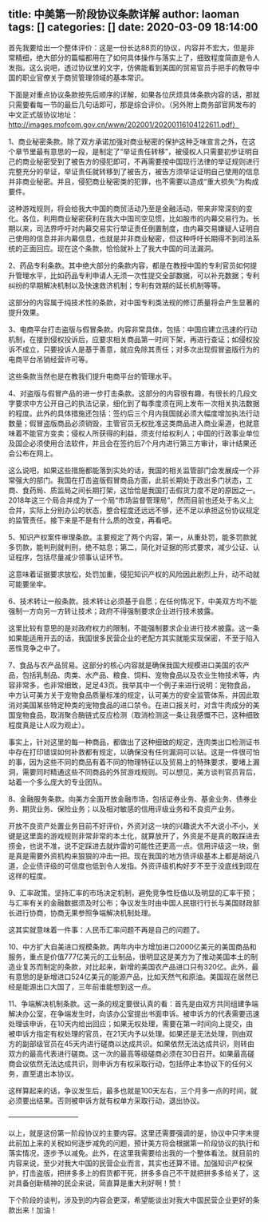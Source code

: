 title: 中美第一阶段协议条款详解
author: laoman
tags: []
categories: []
date: 2020-03-09 18:14:00
---
首先我要给出一个整体评价：这是一份长达88页的协议，内容并不宏大，但是非常精细，绝大部分的篇幅都用在了如何具体操作与落实上了，细致程度简直是令人发指。这么说吧，透过协议里的文字，仿佛能看到美国的贸易官员手把手的教导中国的职业官僚关于商贸管理领域的基本常识。



下面是对重点协议条款按先后顺序的详解，如果各位厌烦具体条款内容的话，那就只需要看每一节的最后几句话即可，那是综合评价。（另外附上商务部官网发布的中文正式版协议地址：http://images.mofcom.gov.cn/www/202001/20200116104122611.pdf）



1、商业秘密条款。除了双方承诺加强对商业秘密的保护这种乏味宣言之外，在这个章节里最有意思的一段，是制定了“举证责任转移”，被侵权人只需要初步证明自己的商业秘密受到了被告方的侵犯即可，不再需要按中国现行法律的举证规则进行完整充分的举证，举证责任就转移到了被告方，被告方须举证证明自己使用的信息并非商业秘密。并且，侵犯商业秘密类的犯罪，也不需要以造成“重大损失”为构成要件。



这种游戏规则，将会给我大中国的商贸活动乃至是金融活动，带来非常深刻的变化。各位，利用商业秘密获利在我大中国司空见惯，比如股市的内幕交易行为。长期以来，司法界呼吁对内幕交易实行举证责任倒置制度，由内幕交易嫌疑人证明自己使用的信息并非内幕信息，也就是并非商业秘密，但这种呼吁长期得不到司法系统的正面回应。现在这个条款，恰恰就补上了我大中国的司法漏洞。



2、药品专利条款。其中绝大部分的条款内容，都是在教授中国的专利官员如何提升管理水平，比如药品专利申请人无须一次性提交全部数据，可以补充数据；专利纠纷的早期解决机制以及快速救济机制；专利有效期的延长机制等等。

这部分的内容属于纯技术性的条款，对中国专利类法规的修订质量将会产生显著的提升效果。



3、电商平台打击盗版与假冒条款。内容非常具体，包括：中国应建立迅速的行动机制，在接到侵权投诉后，应要求相关商品第一时间下架，再进行查证；如侵权投诉不成立，只要投诉人是基于善意，就应免除其责任；对多次出现假冒盗版行为的电商平台吊销经营许可等。

这些条款当然也是在教我们提升电商平台的管理水平。



4、对盗版与假冒产品的进一步打击条款。这部分的内容很有趣，有很长的几段文字要求中方公开自己的执法记录，细化到了每季度须在网上发布一次相关执法数据的程度。此外的具体措施还包括：签约后三个月内我国就必须大幅度增加执法行动数量；假冒盗版商品必须销毁，主管官员无权批准这类商品进入商业渠道，也就意味着不能官方变卖；侵权人所获得的利益，须支付给权利人；中国的行政事业单位及国企必须使用合法软件，并且会在签约后7个月内进行第三方审计，审计结果还会公布在网上。

这么说吧，如果这些措施都能落到实处的话，我国的相关监管部门会发展成一个非常强大的部门。我国在打击盗版假冒商品方面，此前长期处于政出多门状态，工商、食药局、质监局之间长期打架，这恰恰是我国打击假货力度不足的原因之一。2018年这三个局合并成为了一个局“市场监督管理局”，然而目前也还处于名义上合并，实际上分别办公的状态，整合程度还远远不够，还不足以承担这份协议规定的监管责任。接下来是不是有什么质的改变，再看吧。



5、知识产权案件审理条款。主要规定了两个内容，第一，从重处罚，能多罚款就多罚款，能判刑就判刑，绝不姑息；第二，简化对证据的形式要求，减少公证、认证程序，包括尽量减少领事认证环节。

这意味着证据要求放松，处罚加重，侵犯知识产权的风险因此剧烈上升，动不动就可能要坐牢。



6、技术转让一般条款。技术转让必须基于自愿；在任何情况下，中美双方均不能强制一方向另一方转让技术；政府不得强制要求企业进行技术披露。

这里比较有意思的是对政府权力的限制，不能强制要求企业进行技术披露。这一条如果能适用开去的话，我国很多民营企业的老配方其实就能实现保密，不至于陷入恶性竞争之中了。



7、食品与农产品贸易。这部分的核心内容就是确保我国大规模进口美国的农产品，包括乳制品、肉类、水产品、粮食、饲料、宠物食品以及农业生物技术等，内容非常多，也非常细致，足足43页。我举其中一个例子来进行说明：宠物食品，中方认可美方关于宠物食品质量标准的规定，认可美方的安全监管体系，并因此取消对美国某些特定种类的宠物食品的进口禁令。在进口报关时，对含牛肉成分的美国宠物食品，取消聚合酶链式反应检测（取消检测这一条让我感慨不已，这种细致程度真是让人叹为观止）。

事实上，针对这里的每一种商品，都做出了这种细致的规定，连肉类出口检测证书中存在打印错误如何补救都有规定，以确保没有任何漏洞可以钻。这是一件很可怕的事，因为这些不同的商品有着不同的物理特征以及贸易上的特殊要求，要堵上漏洞，需要同时精通这些不同商品的外贸游戏规则。可以想见，美方谈判官员背后，站着一个多么庞大的专业团队。



8、金融服务条款。向美方全面开放金融市场，包括证券业务、基金业务、债券业务、期货业务、保险业务；以及相对敏感的信用评级业务和不良资产业务。

开放不良资产处置业务目前不好评价，外资对这一块的兴趣说大不大说小不小，关键是这里面的游戏规则非常非常的本土化，就算放开了，外资是不是真的敢踩进去捞金，也说不准，说不定踩进去就炸雷的可能性还更高一点。信用评级这一块，倒是真是需要外资机构来狠狠的冲击一把。现在我国的地方债评级基本上都是胡说八道，企业债评级的可信度也低到令人发指。外资评级机构好歹不至于没底线到现在这样的程度。



9、汇率政策。坚持汇率的市场决定机制，避免竞争性贬值以及明显的汇率干预；与汇率有关的金融数据须及时公布；争议发生时由中国人民银行行长与美国财政部长进行协商，协商无果参照争端解决机制处理。

这其实就意味着一件事：人民币汇率问题不再是自己的问题了。



10、中方扩大自美进口规模条款。两年内中方增加进口2000亿美元的美国商品和服务，重点是价值777亿美元的工业制品，很明显这是美方为了推动美国本土的制造业复苏而制定的条款，对比起来，新增的美国农产品进口只有320亿。此外，最有意思的是新增进口524亿美元的能源产品，比如天然气和原油。美国现在居然已经是能源出口大国了，三年前谁能想到这一点。



11、争端解决机制条款。这一条的规定要很认真的看：首先是由双方共同组建争端解决办公室，在争端发生时，向该办公室提出书面申诉。被申诉方的代表需要迅速处理该申诉，在10天内给出回应；如果无权处理，需要在第一时间向上提交，由被申诉方指定有权处理的官员，在21天内予以处理。如果还是无法处理，则由双方的副部级官员在45天内进行磋商以达成共识。如果依然无法达成共识，则转由双方的最高代表进行磋商。这一次的最高等级磋商必须在30日召开。如果最高磋商会议依然无法达成共识，则申诉方有权采取行动，包括停止本协议下的任何义务，直至退出本协议。



这样算起来的话，争议发生后，最多也就是100天左右，三个月多一点的时间，就必须要出结果。否则被申诉方就有权单方采取行动，退出协议。



——————————

以上，就是这份第一阶段协议的主要内容。这里还需要强调的是，协议中只字未提此前加上来的关税如何逐步减免的问题，预计美方将会根据第一阶段协议的执行和落实情况，逐步予以减免。此外，在这里我需要给出我的一个整体看法。就目前的内容来说，至少对我大中国的民营企业而言，其实也还算不错。加强知识产权保护，打击盗版，把拼多多上的假货都干死，拼多多自己不干就把拼多多给关了，这对具备创新精神的民企来说，简直算是重大利好啊！赞！



下个阶段的谈判，涉及到的内容会更深，希望能谈出对我大中国民营企业更好的条款出来！加油！



